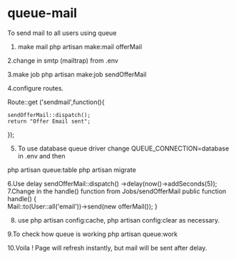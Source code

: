 # queue-mail
To send mail to all users using queue


1. make mail
php artisan make:mail offerMail

2.change in smtp (mailtrap) from .env

3.make job
php artisan make:job sendOfferMail

4.configure routes.

Route::get ('sendmail',function(){

	sendOfferMail::dispatch();
	return "Offer Email sent";

});

5. To use database queue driver change QUEUE_CONNECTION=database in .env and then

php artisan queue:table
php artisan migrate

6.Use delay
sendOfferMail::dispatch()
                ->delay(now()->addSeconds(5));
7.Change in the handle() function from Jobs/sendOfferMail
public function handle()
    {   
       Mail::to(User::all('email'))->send(new offerMail());
    }

8. use php artisan config:cache, php artisan config:clear as necessary.

9.To check how queue is working 
php artisan queue:work

10.Voila ! Page will refresh instantly, but mail will be sent after delay.

